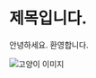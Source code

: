 # 제목입니다.

<!-- author : 홍길동, 허균* -->

안녕하세요. 환영합니다.

![고양이 이미지](https://cdn.imweb.me/upload/S20210807d1f68b7a970c2/7170113c6a983.jpg)